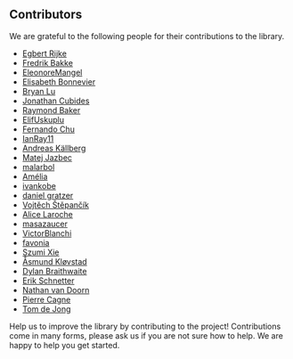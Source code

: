 ## Contributors

We are grateful to the following people for their contributions to the library.

- [Egbert Rijke](https://github.com/EgbertRijke)
- [Fredrik Bakke](https://github.com/fredrik-bakke)
- [EleonoreMangel](https://github.com/EleonoreMangel)
- [Elisabeth Bonnevier](https://github.com/elisabethbonnevier)
- [Bryan Lu](https://github.com/blu-bird)
- [Jonathan Cubides](https://github.com/jonaprieto)
- [Raymond Baker](https://github.com/morphismz)
- [ElifUskuplu](https://github.com/ElifUskuplu)
- [Fernando Chu](https://github.com/shiranaiyo)
- [IanRay11](https://github.com/IanRay11)
- [Andreas Källberg](https://github.com/anka-213)
- [Matej Jazbec](https://github.com/MatejJazbec)
- [malarbol](https://github.com/malarbol)
- [Amélia](https://github.com/plt-amy)
- [ivankobe](https://github.com/ivankobe)
- [daniel gratzer](https://github.com/jozefg)
- [Vojtěch Štěpančík](https://github.com/VojtechStep)
- [Alice Laroche](https://github.com/Seiryn21)
- [masazaucer](https://github.com/masazaucer)
- [VictorBlanchi](https://github.com/VictorBlanchi)
- [favonia](https://github.com/favonia)
- [Szumi Xie](https://github.com/szumixie)
- [Åsmund Kløvstad](https://github.com/Aqissiaq)
- [Dylan Braithwaite](https://github.com/dylanbraithwaite)
- [Erik Schnetter](https://github.com/eschnett)
- [Nathan van Doorn](https://github.com/Taneb)
- [Pierre Cagne](https://github.com/pierrecagne)
- [Tom de Jong](https://github.com/tomdjong)

Help us to improve the library by contributing to the project! Contributions
come in many forms, please ask us if you are not sure how to help. We are happy
to help you get started.
